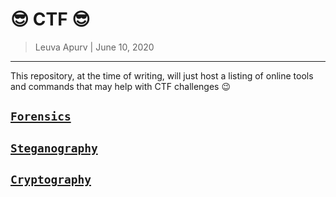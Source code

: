 #  :sunglasses: CTF  :sunglasses:

> Leuva Apurv  |  June 10, 2020

--------------------------

This repository, at the time of writing, will just host a listing of online tools and commands that may help with CTF challenges :wink:



## [`Forensics`](https://github.com/LeuvaApurv/CTF/blob/master/Challenge%20Types/Forensics.md)

## [`Steganography`](https://github.com/LeuvaApurv/CTF/blob/master/Challenge%20Types/Steganography.md)

## [`Cryptography`](https://github.com/LeuvaApurv/CTF/blob/master/Challenge%20Types/Cryptography.md)
